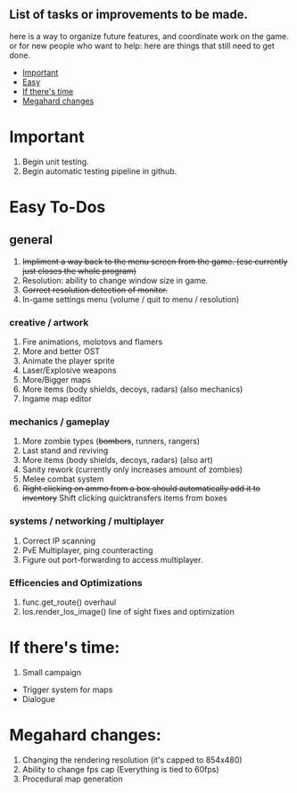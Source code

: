 ## List of tasks or improvements to be made.

here is a way to organize future features, and coordinate work on the game.
or for new people who want to help: here are things that still need to get done.
* [Important](#important) 
* [Easy](#easy-to-dos) 
* [If there's time](#if-theres-time)
* [Megahard changes](#megahard-changes)

# Important
1. Begin unit testing.
2. Begin automatic testing pipeline in github.

# Easy To-Dos

## general
1. ~~Impliment a way back to the menu screen from the game. (esc currently just closes the whole program)~~
3. Resolution: ability to change window size in game.
4. ~~Correct resolution detection of monitor.~~
5. In-game settings menu (volume / quit to menu / resolution)

### creative / artwork
1. Fire animations, molotovs and flamers
2. More and better OST
3. Animate the player sprite
4. Laser/Explosive weapons
5. More/Bigger maps
6. More items (body shields, decoys, radars) (also mechanics)
7. Ingame map editor 

### mechanics / gameplay
1. More zombie types (~~bombers~~, runners, rangers)
2. Last stand and reviving
3. More items (body shields, decoys, radars) (also art)
4. Sanity rework (currently only increases amount of zombies)
5. Melee combat system
6. ~~Right clicking on ammo from a box should automatically add it to inventory~~ Shift clicking quicktransfers items from boxes

### systems / networking / multiplayer
1. Correct IP scanning
2. PvE Multiplayer, ping counteracting
3. Figure out port-forwarding to access multiplayer.

### Efficencies and Optimizations
1. func.get_route() overhaul
2. los.render_los_image() line of sight fixes and optimization


# If there's time:
1. Small campaign
- Trigger system for maps
- Dialogue

# Megahard changes:

1. Changing the rendering resolution (it's capped to 854x480) 
2. Ability to change fps cap (Everything is tied to 60fps)
3. Procedural map generation
